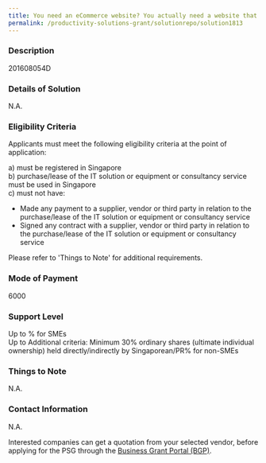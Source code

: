 ```yaml
---
title: You need an eCommerce website? You actually need a website that can continue to generate profit for your business, Vue tech can help you with that! Vue Tech not only build up a website for you, but also helps you to set up all the infrastructure you need to promote your business on the internet. Vue tech provides eCommerce website setup, digital marketing setup & optimization, SEO setup & consultation, with a great performance track record. Vue tech build long term business channel for you!
permalink: /productivity-solutions-grant/solutionrepo/solution1813
---
```


### Description

201608054D

### Details of Solution

N.A.

### Eligibility Criteria

Applicants must meet the following eligibility criteria at the point of application:

a) must be registered in Singapore <br>
b) purchase/lease of the IT solution or equipment or consultancy service must be used in Singapore <br>
c) must not have:
- Made any payment to a supplier, vendor or third party in relation to the purchase/lease of the IT solution or equipment or consultancy service
- Signed any contract with a supplier, vendor or third party in relation to the purchase/lease of the IT solution or equipment or consultancy service

Please refer to 'Things to Note' for additional requirements.

### Mode of Payment
6000

### Support Level
Up to % for SMEs <br>
Up to Additional criteria: 
Minimum 30% ordinary shares (ultimate individual ownership) held directly/indirectly by Singaporean/PR% for non-SMEs

### Things to Note
N.A.

### Contact Information
N.A.

Interested companies can get a quotation from your selected vendor, before applying for the PSG through the <a target='_blank' rel='noopener' href='https://www.businessgrants.gov.sg/'>Business Grant Portal (BGP)</a>.
